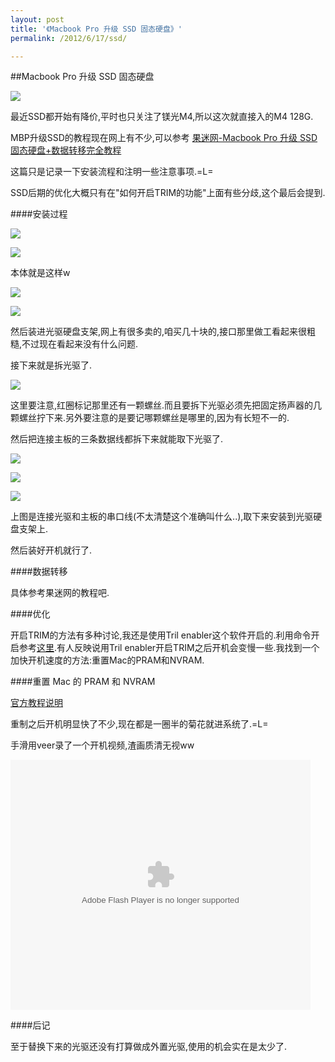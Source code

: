 ```yaml
---
layout: post
title: '《Macbook Pro 升级 SSD 固态硬盘》'
permalink: /2012/6/17/ssd/

---
```


##Macbook Pro 升级 SSD 固态硬盘

![](http://ww1.sinaimg.cn/large/a74eed94jw1du0fi64tkjj.jpg)

最近SSD都开始有降价,平时也只关注了镁光M4,所以这次就直接入的M4 128G.

MBP升级SSD的教程现在网上有不少,可以参考 [果迷网-Macbook Pro 升级 SSD 固态硬盘+数据转移完全教程](http://www.guomii.com/posts/27398) 

这篇只是记录一下安装流程和注明一些注意事项.=L=

SSD后期的优化大概只有在"如何开启TRIM的功能"上面有些分歧,这个最后会提到.

####安装过程

![](http://ww1.sinaimg.cn/large/a74ecc4cjw1du0gk723q9j.jpg)

![](http://ww2.sinaimg.cn/large/a74eed94jw1du0gp2t2sbj.jpg)

本体就是这样w

![](http://ww4.sinaimg.cn/large/a74e55b4jw1du0gps5b40j.jpg)

![](http://ww1.sinaimg.cn/large/a74e55b4jw1du1dhdqfofj.jpg)


然后装进光驱硬盘支架,网上有很多卖的,咱买几十块的,接口那里做工看起来很粗糙,不过现在看起来没有什么问题.

接下来就是拆光驱了.

![](http://ww1.sinaimg.cn/large/a74e55b4jw1du1dl8x47pj.jpg)

这里要注意,红圈标记那里还有一颗螺丝.而且要拆下光驱必须先把固定扬声器的几颗螺丝拧下来.另外要注意的是要记哪颗螺丝是哪里的,因为有长短不一的.

然后把连接主板的三条数据线都拆下来就能取下光驱了.

![](http://ww1.sinaimg.cn/large/a74e55b4jw1du1dqa4yfkj.jpg)

![](http://ww3.sinaimg.cn/large/a74eed94jw1du1dwm6owkj.jpg)

![](http://ww3.sinaimg.cn/large/a74e55b4jw1du1dxidb97j.jpg)

上图是连接光驱和主板的串口线(不太清楚这个准确叫什么..),取下来安装到光驱硬盘支架上.

然后装好开机就行了.

####数据转移

具体参考果迷网的教程吧.	

####优化

开启TRIM的方法有多种讨论,我还是使用Tril enabler这个软件开启的.利用命令开启参考[这里](http://yuzhuohui.info/blog/2011/12/19/macbook-pro-ssd-optimize/).有人反映说用Tril enabler开启TRIM之后开机会变慢一些.我找到一个加快开机速度的方法:重置Mac的PRAM和NVRAM.

####重置 Mac 的 PRAM 和 NVRAM

[官方教程说明](http://support.apple.com/kb/HT1379?viewlocale=zh_CN)

重制之后开机明显快了不少,现在都是一圈半的菊花就进系统了.=L=

手滑用veer录了一个开机视频,渣画质清无视ww

<embed src="http://player.youku.com/player.php/sid/XNDE1MDYzODIw/v.swf" allowFullScreen="true" quality="high" width="480" height="400" align="middle" allowScriptAccess="always" type="application/x-shockwave-flash"></embed>

####后记

至于替换下来的光驱还没有打算做成外置光驱,使用的机会实在是太少了.